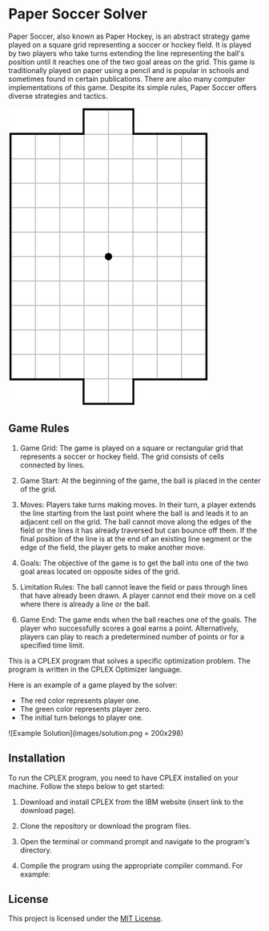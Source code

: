 # Paper Soccer Solver

Paper Soccer, also known as Paper Hockey, is an abstract strategy game played on a square grid representing a soccer or hockey field. It is played by two players who take turns extending the line representing the ball's position until it reaches one of the two goal areas on the grid. This game is traditionally played on paper using a pencil and is popular in schools and sometimes found in certain publications. There are also many computer implementations of this game. Despite its simple rules, Paper Soccer offers diverse strategies and tactics.

![Paper Soccer](images/paper_soccer.png)

## Game Rules

1. Game Grid: The game is played on a square or rectangular grid that represents a soccer or hockey field. The grid consists of cells connected by lines.

2. Game Start: At the beginning of the game, the ball is placed in the center of the grid.

3. Moves: Players take turns making moves. In their turn, a player extends the line starting from the last point where the ball is and leads it to an adjacent cell on the grid. The ball cannot move along the edges of the field or the lines it has already traversed but can bounce off them. If the final position of the line is at the end of an existing line segment or the edge of the field, the player gets to make another move.

4. Goals: The objective of the game is to get the ball into one of the two goal areas located on opposite sides of the grid.

5. Limitation Rules: The ball cannot leave the field or pass through lines that have already been drawn. A player cannot end their move on a cell where there is already a line or the ball.

6. Game End: The game ends when the ball reaches one of the goals. The player who successfully scores a goal earns a point. Alternatively, players can play to reach a predetermined number of points or for a specified time limit.


This is a CPLEX program that solves a specific optimization problem. The program is written in the CPLEX Optimizer language.

Here is an example of a game played by the solver:

- The red color represents player one.
- The green color represents player zero.
- The initial turn belongs to player one.

![Example Solution](images/solution.png = 200x298)


## Installation

To run the CPLEX program, you need to have CPLEX installed on your machine. Follow the steps below to get started:

1. Download and install CPLEX from the IBM website (insert link to the download page).

2. Clone the repository or download the program files.

3. Open the terminal or command prompt and navigate to the program's directory.

4. Compile the program using the appropriate compiler command. For example:


## License

This project is licensed under the [MIT License](license.txt).

